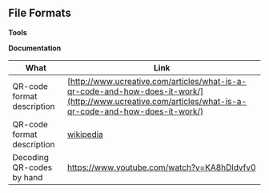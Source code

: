 ## File Formats

**Tools**

**Documentation**

|What|Link|
|----|----|
|QR-code format description | [http://www.ucreative.com/articles/what-is-a-qr-code-and-how-does-it-work/](http://www.ucreative.com/articles/what-is-a-qr-code-and-how-does-it-work/) |
|QR-code format description | [wikipedia](https://en.wikipedia.org/wiki/QR_code) |
|Decoding QR-codes by hand | https://www.youtube.com/watch?v=KA8hDldvfv0 |
